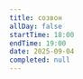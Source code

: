```yaml
---
title: созвон
allDay: false
startTime: 18:00
endTime: 19:00
date: 2025-09-04
completed: null
---
```

